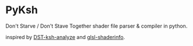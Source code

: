# PyKsh

Don't Starve / Don't Stave Together shader file parser & compiler in python.

inspired by [DST-ksh-analyze](https://github.com/TohsakaKuro/DST-ksh-analyze/) and [glsl-shaderinfo](https://pypi.org/project/glsl-shaderinfo/).